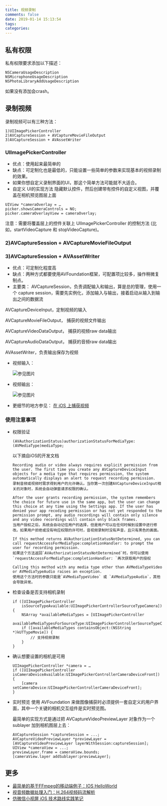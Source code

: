 ```yaml
---
title: 视频录制
comments: false
date: 2019-01-14 15:13:54
tags:
categories:
---
```

## 私有权限
私有权限要求添加以下描述：
```
NSCameraUsageDescription
NSMicrophoneUsageDescription
NSPhotoLibraryAddUsageDescription
```
如果没有添加会crash。

## 录制视频
录制视频可以有三种方法：
```
1)UIImagePickerController
2)AVCaptureSession + AVCaptureMovieFileOutput
3)AVCaptureSession + AVAssetWriter
```
<!--more-->
### UIImagePickerController
* 优点：使用起来最简单的
* 缺点：可定制化也是最低的，只能设置一些简单的参数来实现基本的视频录制的效果。
* 如果你想自定义录制界面的UI，那这个简单方法可能就不大适合。
* 自定义 UI的实现方法
隐藏默认控件，然后创建带有控件的自定义视图，并覆盖在相机预览图层上面
```
UIView *cameraOverlay = …
picker.showsCameraControls = NO;
picker.cameraOverlayView = cameraOverlay;
```
注意：需要将覆盖层上的控件关联上 UIImagePickerController 的控制方法 (比如，startVideoCapture 和 stopVideoCapture)。

###  2)AVCaptureSession + AVCaptureMovieFileOutput
###  3)AVCaptureSession + AVAssetWriter
* 优点：可定制化程度高
* 缺点：两种方式都要使用AVFoundation框架，可配置项比较多，操作稍微复制点。
* 主要类：
AVCaptureSession，负责调配输入和输出，算是总的管理，使用一个 capture session，需要先实例化，添加输入与输出，接着启动从输入到输出之间的数据流

AVCaptureDeviceInput，定制视频的输入

AVCaptureMovieFileOutput， 捕获的视频文件输出

AVCaptureVideoDataOutput， 捕获的视频raw data输出

AVCaptureAudioDataOutput， 捕获的音频raw data输出

AVAssetWriter，负责输出保存为视频

* 视频输入：

  ![参见图片](https://objccn.io/images/issues/issue-23/AVCaptureSession.svg)

* 视频输出：

  ![参见图片](https://objccn.io/images/issues/issue-23/AVAssetWriter.svg)

* 更细节的地方参见：
[在 iOS 上捕获视频](https://objccn.io/issue-23-1/)

### 使用注意事项
* 权限验证
    ```
    (AVAuthorizationStatus)authorizationStatusForMediaType:(AVMediaType)mediaType;
    ```

    以下摘自iOS的开发文档
    ```
    Recording audio or video always requires explicit permission from the user. The first time you create any AVCaptureDeviceInput objects for a media type that requires permission, the system automatically displays an alert to request recording permission.
    录制音频或视频时需求得到用户的允许确认。当你第一次创建AVCaptureDeviceInput相关的对象时，系统会自动弹窗请求权限的确认。

    After the user grants recording permission, the system remembers the choice for future use in the same app, but the user can change this choice at any time using the Settings app. If the user has denied your app recoding permission or has not yet responded to the permission prompt, any audio recordings will contain only silence and any video recordings will contain only black frames.
    当用户授权之后，系统会自动记住用户的选择，但是用户可以在任何时候到设置中进行修改。如果用户拒绝或没有响应权限的许可时，音视频录制时没有声音，且只有黑色的画面。

    If this method returns AVAuthorizationStatusNotDetermined, you can call requestAccessForMediaType:completionHandler: to prompt the user for recording permission.
    如果这个方法返回`AVAuthorizationStatusNotDetermined`时，你可以使用`requestAccessForMediaType:completionHandler: `再次获取用户的授权

    Calling this method with any media type other than AVMediaTypeVideo or AVMediaTypeAudio raises an exception.
    使用这个方法时的参数只能是`AVMediaTypeVideo` 或 `AVMediaTypeAudio`，其他会导致异常。
    ```

* 检查设备是否支持相机录制
    ```
    if ([UIImagePickerController
        isSourceTypeAvailable:UIImagePickerControllerSourceTypeCamera]) {
        NSArray *availableMediaTypes = [UIImagePickerController
        availableMediaTypesForSourceType:UIImagePickerControllerSourceTypeCamera];
        if ([availableMediaTypes containsObject:(NSString *)kUTTypeMovie]) {
            // 支持视频录制
        }
    }
    ```

* 确认想要设置的相机是可用
    ```
    UIImagePickerController *camera = …
    if ([UIImagePickerController isCameraDeviceAvailable:UIImagePickerControllerCameraDeviceFront]) {
        [camera setCameraDevice:UIImagePickerControllerCameraDeviceFront];
    }
    ```

* 实时预览
使用 AVFoundation 来做图像捕获时必须提供一套自定义的用户界面，其中一个关键的相机交互组件是实时预览图。

    最简单的实现方式是通过把 AVCaptureVideoPreviewLayer 对象作为一个 sublayer 加到相机图层上去：

    ```
    AVCaptureSession *captureSession = ...;
    AVCaptureVideoPreviewLayer *previewLayer = [AVCaptureVideoPreviewLayer layerWithSession:captureSession];
    UIView *cameraView = ...;
    previewLayer.frame = cameraView.bounds;
    [cameraView.layer addSublayer:previewLayer];
    ```

## 更多
* [最简单的基于FFmpeg的移动端例子：IOS HelloWorld](https://blog.csdn.net/leixiaohua1020/article/details/47071547)
* [视音频数据处理入门：H.264视频码流解析](https://blog.csdn.net/leixiaohua1020/article/details/50534369)
* [仿微信小视屏 iOS 技术路线实践笔记](https://github.com/Damonvvong/DevNotes/blob/master/Notes/videorecoder.md)